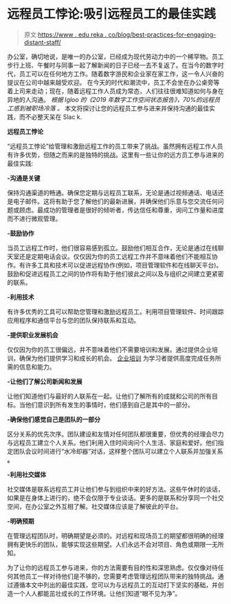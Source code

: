 # 远程员工悖论:吸引远程员工的最佳实践

> 原文:[https://www . edu reka . co/blog/best-practices-for-engaging-distant-staff/](https://www.edureka.co/blog/best-practices-for-engaging-distant-staff/)

办公室，确切地说，是唯一的办公室，已经成为现代劳动力中的一个稀罕物。员工步行上班、午餐时与同事一起了解新闻的日子已经一去不复返了。在当今的数字时代，员工可以在任何地方工作。随着数字游民和企业家在家工作，这一令人兴奋的提议在公司中越来越受欢迎。 在今天的时代和潮流中，员工不会坐在办公桌旁等着上司来走动；现在，随着远程工作人员成为常态，人们往往很难知道如何与身在异地的人沟通。 *根据 Igloo 的《2019 年数字工作空间状态报告》，70%的远程员工感到被职场冷落* *。* 本文将探讨让您的远程员工参与进来并保持沟通的最佳实践，而不必整天呆在 Slac k.

**远程员工悖论**

“远程员工悖论”给管理和激励远程工作的员工带来了挑战。虽然拥有远程工作人员有许多优势，但随之而来的是独特的挑战。这里有一些让你的远方员工参与进来的最佳实践:

**-沟通是关键**

保持沟通渠道的畅通。确保您定期与远程员工联系，无论是通过视频通话、电话还是电子邮件。这将有助于您了解他们的最新进展，并确保他们乐意与您交流任何问题或顾虑。最成功的管理者是很好的倾听者，传达信任和尊重，询问工作量和进度而不进行微观管理。

**-鼓励协作**

当员工远程工作时，他们很容易感到孤立。鼓励他们相互合作，无论是通过在线聊天室还是定期电话会议。仅仅因为你的员工远程工作并不意味着他们不能相互协作。有许多工具和技术可以促进远程协作(例如，项目管理软件和在线聊天平台)。鼓励和促进远程员工之间的协作将有助于他们彼此之间以及与组织之间建立更紧密的联系。

**-利用技术**

有许多优秀的工具可以帮助您管理和激励远程员工。利用项目管理软件、时间跟踪应用程序和通信平台与您的团队保持联系和互动。

**-提供职业发展机会**

仅仅因为你的员工很偏远，并不意味着他们不需要培训和发展。通过提供企业培训，确保为他们提供学习和成长的机会。 [企业培训](https://www.edureka.co/corporate-training) 为学习者提供高度完成任务所需的信息和能力。

**-让他们了解公司新闻和发展**

让他们知道他们与最好的人联系在一起。让他们了解所有的成就和公司的所有目标。当他们意识到所有发生的事情时，他们感到自己是其中的一部分。

**-确保他们感觉自己是团队的一部分**

区分关系的优先次序。团队建设和友情对任何团队都很重要，但优秀的经理会尽力与远程员工建立个人关系。他们利用入住时间询问个人生活、家庭和爱好。他们指定团队会议时间进行“水冷却器”对话，这样整个团队可以建立个人联系并加强关系 **。**

**-利用社交媒体**

社交媒体是联系远程员工并让他们参与到组织中来的好方法。这些午休时的谈话，如果是在身体上进行的，绝不会仅限于专业谈话。更多的是联系和分享同一个社交空间，在办公室之外互相了解。社交媒体应该是了解彼此的平台。

**-明确预期**

在管理远程团队时，明确期望是必须的。对远程和现场员工的期望都很明确的经理拥有更快乐的团队，能够实现这些期望。人们永远不会对项目、角色或期限一无所知。

为了让你的远程员工参与进来，你的方法需要有目的性和深思熟虑。仅仅像对待任何其他员工一样对待他们是不够的，您需要考虑管理远程团队带来的独特挑战。通过遵循本文中列出的最佳实践，您可以为与远程员工的互动打下坚实的基础，并创造一个人人都能茁壮成长的工作环境。让他们知道“眼不见为净”。
